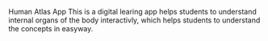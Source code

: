 Human Atlas App
This is a digital learing app helps students to understand internal organs of the body interactivly, which helps students to understand the concepts in easyway.
